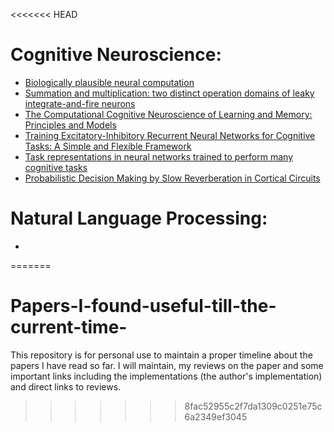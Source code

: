 <<<<<<< HEAD
# Cognitive Neuroscience:

* [Biologically plausible neural computation](https://www.sciencedirect.com/science/article/pii/0303264796016255)
* [Summation and multiplication: two distinct operation domains of leaky integrate-and-fire neurons](https://www.tandfonline.com/doi/abs/10.1088/0954-898X_2_4_010)
* [The Computational Cognitive Neuroscience of Learning and Memory: Principles and Models](https://www.sciencedirect.com/science/article/pii/S0166411508100085)
* [Training Excitatory-Inhibitory Recurrent Neural Networks for Cognitive Tasks: A Simple and Flexible Framework](https://journals.plos.org/ploscompbiol/article?id=10.1371/journal.pcbi.1004792)
* [Task representations in neural networks trained to perform many cognitive tasks](https://www.nature.com/articles/s41593-018-0310-2)
* [Probabilistic Decision Making by Slow Reverberation in Cortical Circuits](https://www.sciencedirect.com/science/article/pii/S0896627302010929)

# Natural Language Processing: 

* 
=======
# Papers-I-found-useful-till-the-current-time-
This repository is for personal use to maintain a proper timeline about the papers I have read so far. I will maintain, my reviews on the paper and some important links including the implementations (the author's implementation) and direct links to reviews. 
>>>>>>> 8fac52955c2f7da1309c0251e75c6a2349ef3045
